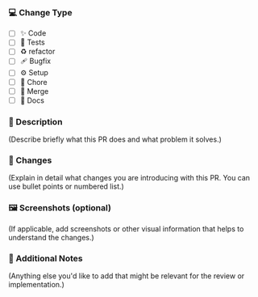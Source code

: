 ### 💻 Change Type

<!-- For change type, change [ ] to [x]. -->

- [ ] ✨ Code
- [ ] 🧪 Tests
- [ ] ♻️ refactor
- [ ] 🩹 Bugfix
- [ ] ⚙️ Setup
- [ ] 🔨 Chore
- [ ] 🔄 Merge
- [ ] 📝 Docs

### 🔀 Description

(Describe briefly what this PR does and what problem it solves.)

### 🔄 Changes

(Explain in detail what changes you are introducing with this PR. You can use bullet points or numbered list.)

### 🖼️ Screenshots (optional)

(If applicable, add screenshots or other visual information that helps to understand the changes.)

### 📝 Additional Notes

(Anything else you'd like to add that might be relevant for the review or implementation.)

<!-- Thank you for your Pull Request. Please provide a description above. -->